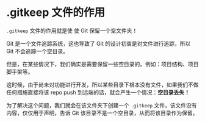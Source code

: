 # .gitkeep 文件的作用

```.gitkeep``` 文件的作用就是使 使 Git 保留一个空文件夹！ 

Git 是一个文件追踪系统，这也导致了 Git 的设计初衷是对文件进行追踪，所以 Git 不会追踪一个空目录。

但是，在某些情况下，我们确实是需要保留一些空目录的。例如：项目结构、项目脚手架等。

这时候，由于尚未对功能进行开发，所以某些目录下根本没有文件，如果我们不做任何措施直接将该 repo push 到远端的话，就会产生一个情况：**空目录丢失！**

为了解决这个问题，我们就会在该文件夹下创建一个 ```.gitkeep``` 文件，该文件没有内容，仅仅用于声明，告诉 Git 该目录不是一个空目录，从而将该目录作为保留。

